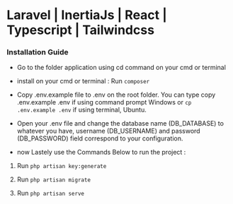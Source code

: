 <h1>Laravel | InertiaJs | React | Typescript | Tailwindcss</h1>

<h3>Installation Guide</h3>

- Go to the folder application using cd command on your cmd or terminal

- install on your cmd or terminal : Run `composer` 

- Copy .env.example file to .env on the root folder. You can type copy .env.example .env if using command prompt Windows or `cp .env.example .env` if using terminal, Ubuntu.

- Open your .env file and change the database name (DB_DATABASE) to whatever you have, username (DB_USERNAME) and password (DB_PASSWORD) field correspond to your configuration.

- now Lastely use the Commands Below to run the project :

 1) Run `php artisan key:generate`

 2) Run `php artisan migrate`

 3) Run `php artisan serve`
